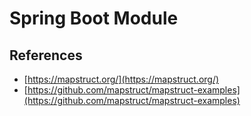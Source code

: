 # Spring Boot Module

## References
- [https://mapstruct.org/](https://mapstruct.org/)
- [https://github.com/mapstruct/mapstruct-examples](https://github.com/mapstruct/mapstruct-examples)
